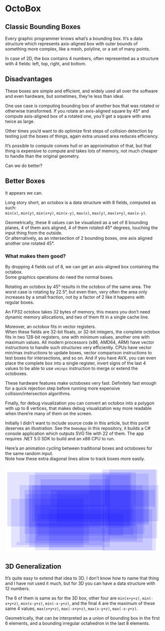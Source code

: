 # OctoBox

## Classic Bounding Boxes

Every graphic programmer knows what’s a bounding box.
It’s a data structure which represents axis-aligned box with outer bounds of something more complex, like a mesh, polyline, or a set of many points.

In case of 2D, the box contains 4 numbers, often represented as a structure with 4 fields: left, top, right, and bottom.

## Disadvantages

These boxes are simple and efficient, and widely used all over the software and even hardware, but sometimes, they’re less than ideal.

One use case is computing bounding box of another box that was rotated or otherwise transformed.
If you rotate an axis-aligned square by 45° and compute axis-aligned box of a rotated one, you’ll get a square with area twice as large.

Other times you’d want to do optimize first steps of collision detection by testing just the boxes of things, again extra unused area reduces efficiency.

It’s possible to compute convex hull or an approximation of that, but that thing is expensive to compute and takes lots of memory, not much cheaper to handle than the original geometry.

Can we do better?

## Better Boxes

It appears we can.

Long story short, an octobox is a data structure with 8 fields, computed as such:<br />
`min(x)`, `min(y)`, `min(x+y)`, `min(x-y)`, `max(x)`, `max(y)`, `max(x+y)`, `max(x-y)`.

Geometrically, these 8 values can be visualized as a set of 8 bounding planes, 4 of them axis aligned, 4 of them rotated 45° degrees, touching the input thing from the outside.<br />
Or alternatively, as an intersection of 2 bounding boxes, one axis aligned another one rotated 45°.

### What makes them good?

By dropping 4 fields out of 8, we can get an axis-aligned box containing the octabox.<br/>
Some graphics operations do need the normal boxes.

Rotating an octobox by 45° results in the octobox of the same area.
The worst case is rotating by 22.5°, but even then, very often the area only increases by a small fraction, not by a factor of 2 like it happens with regular boxes.

An FP32 octobox takes 32 bytes of memory, this means you don’t need dynamic memory allocations, and two of them fit in a single cache line.

Moreover, an octobox fits in vector registers.<br />
When these fields are 32-bit floats, or 32-bit integers, the complete octobox fits in two 128-bit registers, one with minimum values, another one with maximum values.
All modern processors (x86, AMD64, ARM) have vector instructions to handle such structures very efficiently.
CPUs have vector min/max instructions to update boxes, vector comparison instructions to test boxes for intersections, and so on.
And if you have AVX, you can even place the complete box into a single register, invert signs of the last 4 values to be able to use `vminps` instruction to merge or extend the octoboxes.

These hardware features make octoboxes very fast. Definitely fast enough for a quick rejection step before running more expensive collision/intersection algorithms.

Finally, for debug visualization you can convert an octobox into a polygon with up to 8 vertices, that makes debug visualization way more readable when there’re many of them on the screen.

Initially I didn’t want to include source code in this article, but this point deserves an illustration. See the `DemoApp` in this repository, it builds a C# console application which outputs SVG file with 22 of them. The app requires .NET 5.0 SDK to build and an x86 CPU to run.

Here’a an animation cycling between traditional boxes and octoboxes for the same random input.<br />
Note how these extra diagonal lines allow to track boxes more easily.

![boxes-animation](animation.gif)

## 3D Generalization

It’s quite easy to extend that idea to 3D.
I don’t know how to name that thing and I have not used it much, but for 3D you can have a data structure with 12 numbers.

The 6 of them is same as for the 3D box, other four are `min(x+y+z)`, `min(-x+y+z)`, `min(x-y+z)`, `min(-x-y+z)`, and the final 4 are the maximum of these same 4 values, `max(x+y+z)`, `max(-x+y+z)`, `max(x-y+z)`, `max(-x-y+z)`.

Geometrically, that can be interpreted as a union of bounding box in the first 6 elements, and a bounding irregular octahedron in the last 8 elements.




